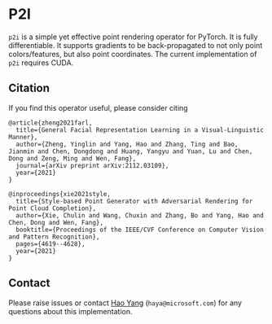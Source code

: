 # P2I

`p2i` is a simple yet effective point rendering operator for PyTorch. It is fully differentiable. It supports gradients to be back-propagated to not only point colors/features, but also point coordinates. The current implementation of `p2i` requires CUDA.

## Citation

If you find this operator useful, please consider citing

```
@article{zheng2021farl,
  title={General Facial Representation Learning in a Visual-Linguistic Manner},
  author={Zheng, Yinglin and Yang, Hao and Zhang, Ting and Bao, Jianmin and Chen, Dongdong and Huang, Yangyu and Yuan, Lu and Chen, Dong and Zeng, Ming and Wen, Fang},
  journal={arXiv preprint arXiv:2112.03109},
  year={2021}
}

@inproceedings{xie2021style,
  title={Style-based Point Generator with Adversarial Rendering for Point Cloud Completion},
  author={Xie, Chulin and Wang, Chuxin and Zhang, Bo and Yang, Hao and Chen, Dong and Wen, Fang},
  booktitle={Proceedings of the IEEE/CVF Conference on Computer Vision and Pattern Recognition},
  pages={4619--4628},
  year={2021}
}
```

## Contact

Please raise issues or contact [Hao Yang](https://haya.pro) (`haya@microsoft.com`) for any questions about this implementation.
